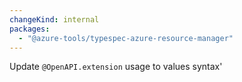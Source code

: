 ```yaml
---
changeKind: internal
packages:
  - "@azure-tools/typespec-azure-resource-manager"
---
```


Update `@OpenAPI.extension` usage to values syntax'